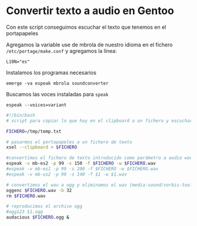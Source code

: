 # Convertir texto a audio en Gentoo

Con este script conseguimos escuchar el texto que tenemos en el portapapeles


Agregamos la variable use de mbrola de nuestro idioma en el fichero `/etc/portage/make.conf` y agregamos la línea:

	L10N="es"

Instalamos los programas necesarios

	emerge -va espeak mbrola soundconverter

Buscamos las voces instaladas para `speak`

	espeak --voices=variant

```bash
#!/bin/bash
# script para copiar lo que hay en el clipboard a un fichero y escucharlo

FICHERO=/tmp/temp.txt

# pasarmos el portapapeles a un fichero de texto
xsel --clipboard > $FICHERO

#convertimos el fichero de texto introducido como parámetro a audio wav
espeak -v mb-es2 -p 99 -s 150 -f $FICHERO -w $FICHERO.wav
#espeak -v mb-es1 -p 99 -s 200 -f $FICHERO -w $FICHERO.wav
#espeak -v mb-us2 -p 99 -s 140 -f $1 -w $1.wav

# convertimos el wav a ogg y eliminamos el wav (media-sound/vorbis-tools)
oggenc $FICHERO.wav -b 32
rm $FICHERO.wav

# reproducimos el archivo ogg
#ogg123 $1.ogg
audacious $FICHERO.ogg &
```